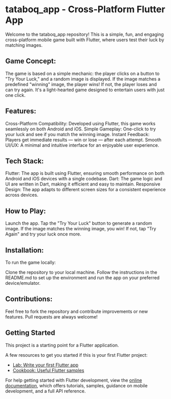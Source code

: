 # tataboq_app - Cross-Platform Flutter App

Welcome to the tataboq_app repository! This is a simple, fun, and engaging cross-platform mobile game built with Flutter, where users test their luck by matching images.

## Game Concept:
The game is based on a simple mechanic: the player clicks on a button to "Try Your Luck," and a random image is displayed. If the image matches a predefined "winning" image, the player wins! If not, the player loses and can try again. It's a light-hearted game designed to entertain users with just one click.

## Features:
Cross-Platform Compatibility: Developed using Flutter, this game works seamlessly on both Android and iOS.
Simple Gameplay: One-click to try your luck and see if you match the winning image.
Instant Feedback: Players get immediate results — win or lose — after each attempt.
Smooth UI/UX: A minimal and intuitive interface for an enjoyable user experience.
## Tech Stack:
Flutter: The app is built using Flutter, ensuring smooth performance on both Android and iOS devices with a single codebase.
Dart: The game logic and UI are written in Dart, making it efficient and easy to maintain.
Responsive Design: The app adapts to different screen sizes for a consistent experience across devices.
## How to Play:
Launch the app.
Tap the "Try Your Luck" button to generate a random image.
If the image matches the winning image, you win!
If not, tap "Try Again" and try your luck once more.
## Installation:
To run the game locally:

Clone the repository to your local machine.
Follow the instructions in the README.md to set up the environment and run the app on your preferred device/emulator.
## Contributions:
Feel free to fork the repository and contribute improvements or new features. Pull requests are always welcome!

## Getting Started

This project is a starting point for a Flutter application.

A few resources to get you started if this is your first Flutter project:

- [Lab: Write your first Flutter app](https://docs.flutter.dev/get-started/codelab)
- [Cookbook: Useful Flutter samples](https://docs.flutter.dev/cookbook)

For help getting started with Flutter development, view the
[online documentation](https://docs.flutter.dev/), which offers tutorials,
samples, guidance on mobile development, and a full API reference.
